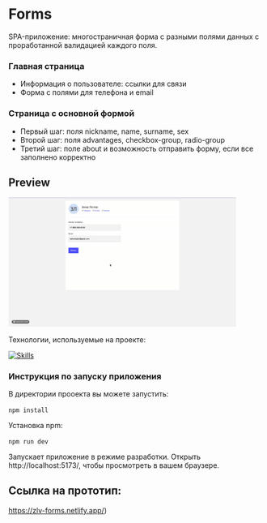 # Forms
SPA-приложение: многостраничная форма с разными полями данных с проработанной валидацией каждого поля. 

### Главная страница
- Информация о пользователе: ссылки для связи
- Форма с полями для телефона и email 

### Страница с основной формой
- Первый шаг: поля nickname, name, surname, sex
- Второй шаг: поля advantages, checkbox-group, radio-group
- Третий шаг: поле about и возможность отправить форму, если все заполнено корректно

## Preview

<img src='./my-react-app/src/assets/forms.gif' width='450'>

Технологии, используемые на проекте: <br>

[![Skills](https://skillicons.dev/icons?i=ts,react,redux,vite,scss)](https://skillicons.dev)

### Инструкция по запуску приложения
В директории прооекта вы можете запустить:

``` npm install ```

Установка npm:

``` npm run dev ```

Запускает приложение в режиме разработки.
Открыть http://localhost:5173/, чтобы просмотреть в вашем браузере.

## Ссылка на прототип:
https://zlv-forms.netlify.app/)
